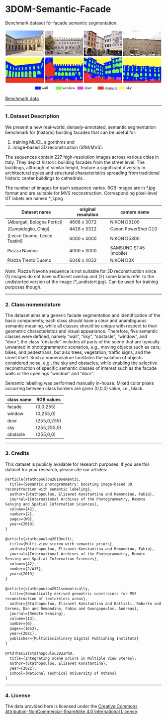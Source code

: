 # 3DOM-Semantic-Facade 
Benchmark dataset for facade semantic segmentation. 

![3DOM Semantic Facade dataset](3DOM_benchmark.png)

[Benchmark data](https://fbk.sharepoint.com/:f:/s/3DOM/Ei8kxB3CMdRNo8ODtwYc7soBeOYc0tDKTP20OpDiS-xevw?e=vemcrY)

_________________________________________________________________________
### 1. Dataset Description

We present a new real-world, densely-annotated, semantic segmentation benchmark for (historic) building facades that can be useful for: 
1. training ML/DL algorithms and 
2. image-based 3D reconstruction (SfM/MVS). 

The sequences contain 227 high-resolution images across various cities in Italy. They depict historic building facades from the street level. The buildings, although of similar height, feature a significant diversity in architectural styles and structural characteristics spreading from traditional historic center buildings to cathedrals.

The number of images for each sequence varies. RGB images are in \*.jpg format and are
suitable for MVS reconstruction. Corresponding pixel-level
GT labels are named \*_l.png

|Dataset name  |  original resolution  | camera name |
|--|--|--|
| [Albergati, Bologna Portici] |4608 x 3072 |NIKON D3100|
| [Campidoglio, Chigi] |4416 x 3312 |Canon PowerShot G10|
| [Lecce Duomo, Lecce Teatini] |6000 x 4000 |NIKON D5300|
| Piazza Navona |4000 x 3000 |SAMSUNG ST45 (mobile)|
| Piazza Trento Duomo |6048 x 4032 |NIKON D3X|



*Note:* Piazza Navona sequence is not suitable for 3D reconstruction 
since (1) images do not have sufficient overlap and (2) some labels 
refer to the undistorted version of the image (\*_undistort.jpg). 
Can be used for training purposes though. 

_________________________________________________________________________
### 2. Class nomenclature

The dataset aims at a generic facade segmentation and identification of the basic components; each class should have a clear and unambiguous semantic meaning, while all classes should be unique with respect to their geometric characteristics and visual appearance. Therefore, five semantic classes were defined, namely “wall”, “sky”, “obstacle”, “window”, and “door”; the class “obstacle” includes all parts of the scene that are typically unwanted in photogrammetric scenarios, e.g., moving objects such as cars, bikes, and pedestrians, but also trees, vegetation, traffic signs, and the street itself. Such a nomenclature facilitates the isolation of objects considered noise, e.g., the sky and obstacles, while enabling the selective reconstruction of specific semantic classes of interest such as the facade walls or the openings “window” and “door”.

Semantic labelling was performed manually in-house.
Mixed color pixels occurring between class borders 
are given (0,0,0) value, i.e., black.

|class name  |  RGB values  |
|--|--|
| facade |(0,0,255) |
| window |(0,255,0) |
| door |(255,0,255) |
| sky |(255,255,0)|
| obstacle  |(255,0,0) |

_________________________________________________________________________
### 3. Credits
This dataset is publicly available for research purposes.
If you use this dataset for your research, please cite our articles:

   
    
    @article{stathopoulou2019semantic,
      title={Semantic photogrammetry: boosting image-based 3D reconstruction with semantic labeling},
      author={Stathopoulou, Elisavet Konstantina and Remondino, Fabio},
      journal={International Archives of the Photogrammetry, Remote Sensing and Spatial Information Sciences},
      volume={42},
      number={2},
      pages={W9},
      year={2019}
    }
    
    @article{stathopoulou2019multi,
      title={Multi-view stereo with semantic priors},
      author={Stathopoulou, Elisavet Konstantina and Remondino, Fabio},
      journal={International Archives of the Photogrammetry, Remote Sensing and Spatial Information Sciences},
      volume={42},
      number={2/W15},
      year={2019}
    }
    
    @article{stathopoulou2021semantically,
      title={Semantically derived geometric constraints for MVS reconstruction of textureless areas},
      author={Stathopoulou, Elisavet Konstantina and Battisti, Roberto and Cernea, Dan and Remondino, Fabio and Georgopoulos, Andreas},
      journal={Remote Sensing},
      volume={13},
      number={6},
      pages={1053},
      year={2021},
      publisher={Multidisciplinary Digital Publishing Institute}
    }
    
    @PhdThesis{stathopoulou2022PhD,
      title={Integrating scene priors in Multiple View Stereo},
      author={Stathopoulou, Elisavet Konstantina},
      year={2022},
      school={National Technical University of Athens}
    }
    
_________________________________________________________________________
### 4. License
The data provided here is licensed under the [Creative Commons Attribution-NonCommercial-ShareAlike 4.0 International License](https://creativecommons.org/licenses/by-nc-sa/4.0/).
